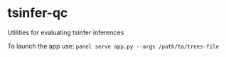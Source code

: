 # tsinfer-qc
Utilities for evaluating tsinfer inferences


To launch the app use:
`panel serve app.py --args /path/to/trees-file`